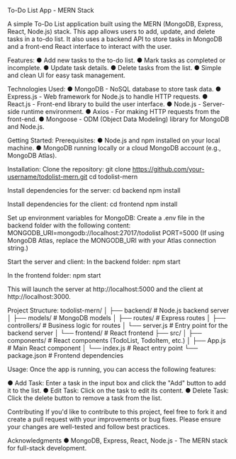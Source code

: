 To-Do List App - MERN Stack

A simple To-Do List application built using the MERN (MongoDB, Express, React, Node.js) stack. This app allows users to add, update, and delete tasks in a to-do list. It also uses a backend API to store tasks in MongoDB and a front-end React interface to interact with the user.

Features:
● Add new tasks to the to-do list.
● Mark tasks as completed or incomplete.
● Update task details.
● Delete tasks from the list.
● Simple and clean UI for easy task management.

Technologies Used:
● MongoDB - NoSQL database to store task data.
● Express.js - Web framework for Node.js to handle HTTP requests.
● React.js - Front-end library to build the user interface.
● Node.js - Server-side runtime environment.
● Axios - For making HTTP requests from the front-end.
● Mongoose - ODM (Object Data Modeling) library for MongoDB and Node.js.

Getting Started:
Prerequisites:
● Node.js and npm installed on your local machine.
● MongoDB running locally or a cloud MongoDB account (e.g., MongoDB Atlas).

Installation:
Clone the repository:
git clone https://github.com/your-username/todolist-mern.git
cd todolist-mern

Install dependencies for the server:
cd backend
npm install

Install dependencies for the client:
cd frontend
npm install

Set up environment variables for MongoDB:
Create a .env file in the backend folder with the following content:
MONGODB_URI=mongodb://localhost:27017/todolist
PORT=5000
(If using MongoDB Atlas, replace the MONGODB_URI with your Atlas connection string.)

Start the server and client:
In the backend folder:
npm start

In the frontend folder:
npm start

This will launch the server at http://localhost:5000 and the client at http://localhost:3000.

Project Structure:
todolist-mern/
│
├── backend/            # Node.js backend server
│   ├── models/         # MongoDB models
│   ├── routes/         # Express routes
│   ├── controllers/    # Business logic for routes
│   └── server.js       # Entry point for the backend server
│
└── frontend/           # React frontend
    ├── src/
    │   ├── components/ # React components (TodoList, TodoItem, etc.)
    │   ├── App.js      # Main React component
    │   └── index.js    # React entry point
    └── package.json    # Frontend dependencies
    
Usage:
Once the app is running, you can access the following features:

● Add Task: Enter a task in the input box and click the "Add" button to add it to the list.
● Edit Task: Click on the task to edit its content.
● Delete Task: Click the delete button to remove a task from the list.

Contributing
If you'd like to contribute to this project, feel free to fork it and create a pull request with your improvements or bug fixes. Please ensure your changes are well-tested and follow best practices.

Acknowledgments
● MongoDB, Express, React, Node.js - The MERN stack for full-stack development.
